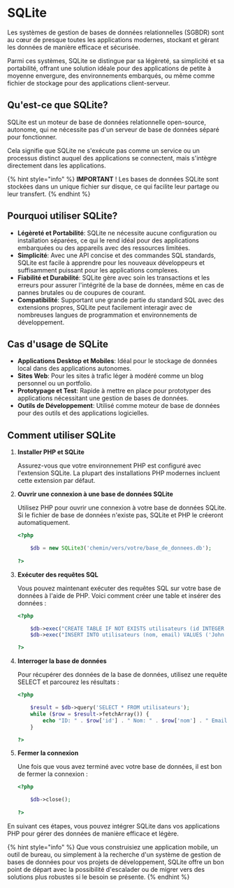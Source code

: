 # SQLite

Les systèmes de gestion de bases de données relationnelles (SGBDR) sont au cœur de presque toutes les applications modernes, stockant et gérant les données de manière efficace et sécurisée.&#x20;

Parmi ces systèmes, SQLite se distingue par sa légèreté, sa simplicité et sa portabilité, offrant une solution idéale pour des applications de petite à moyenne envergure, des environnements embarqués, ou même comme fichier de stockage pour des applications client-serveur.

## Qu'est-ce que SQLite?

SQLite est un moteur de base de données relationnelle open-source, autonome, qui ne nécessite pas d'un serveur de base de données séparé pour fonctionner.&#x20;

Cela signifie que SQLite ne s'exécute pas comme un service ou un processus distinct auquel des applications se connectent, mais s'intègre directement dans les applications.&#x20;

{% hint style="info" %}
**IMPORTANT** ! Les bases de données SQLite sont stockées dans un unique fichier sur disque, ce qui facilite leur partage ou leur transfert.
{% endhint %}

## Pourquoi utiliser SQLite?

* **Légèreté et Portabilité**: SQLite ne nécessite aucune configuration ou installation séparées, ce qui le rend idéal pour des applications embarquées ou des appareils avec des ressources limitées.
* **Simplicité**: Avec une API concise et des commandes SQL standards, SQLite est facile à apprendre pour les nouveaux développeurs et suffisamment puissant pour les applications complexes.
* **Fiabilité et Durabilité**: SQLite gère avec soin les transactions et les erreurs pour assurer l'intégrité de la base de données, même en cas de pannes brutales ou de coupures de courant.
* **Compatibilité**: Supportant une grande partie du standard SQL avec des extensions propres, SQLite peut facilement interagir avec de nombreuses langues de programmation et environnements de développement.

## Cas d'usage de SQLite

* **Applications Desktop et Mobiles**: Idéal pour le stockage de données local dans des applications autonomes.
* **Sites Web**: Pour les sites à trafic léger à modéré comme un blog personnel ou un portfolio.
* **Prototypage et Test**: Rapide à mettre en place pour prototyper des applications nécessitant une gestion de bases de données.
* **Outils de Développement**: Utilisé comme moteur de base de données pour des outils et des applications logicielles.

## Comment utiliser SQLite

1.  **Installer PHP et SQLite**

    Assurez-vous que votre environnement PHP est configuré avec l'extension SQLite. La plupart des installations PHP modernes incluent cette extension par défaut.
2.  **Ouvrir une connexion à une base de données SQLite**

    Utilisez PHP pour ouvrir une connexion à votre base de données SQLite. Si le fichier de base de données n'existe pas, SQLite et PHP le créeront automatiquement.

    ```php
    <?php

        $db = new SQLite3('chemin/vers/votre/base_de_donnees.db');
        
    ?>
    ```
3.  **Exécuter des requêtes SQL**

    Vous pouvez maintenant exécuter des requêtes SQL sur votre base de données à l'aide de PHP. Voici comment créer une table et insérer des données :

    ```php
    <?php

        $db->exec("CREATE TABLE IF NOT EXISTS utilisateurs (id INTEGER PRIMARY KEY, nom TEXT, email TEXT)");
        $db->exec("INSERT INTO utilisateurs (nom, email) VALUES ('John Doe', 'john@example.com')");

    ?>
    ```
4.  **Interroger la base de données**

    Pour récupérer des données de la base de données, utilisez une requête SELECT et parcourez les résultats :

    ```php
    <?php

        $result = $db->query('SELECT * FROM utilisateurs');
        while ($row = $result->fetchArray()) {
            echo "ID: " . $row['id'] . " Nom: " . $row['nom'] . " Email: " . $row['email'] . "\n";
        }

    ?>
    ```
5.  **Fermer la connexion**

    Une fois que vous avez terminé avec votre base de données, il est bon de fermer la connexion :

    ```php
    <?php

        $db->close();
        
    ?>
    ```

En suivant ces étapes, vous pouvez intégrer SQLite dans vos applications PHP pour gérer des données de manière efficace et légère.

{% hint style="info" %}
Que vous construisiez une application mobile, un outil de bureau, ou simplement à la recherche d'un système de gestion de bases de données pour vos projets de développement, SQLite offre un bon point de départ avec la possibilité d'escalader ou de migrer vers des solutions plus robustes si le besoin se présente.
{% endhint %}
